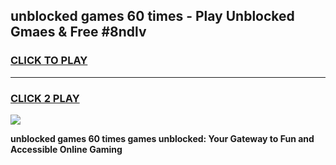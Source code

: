 
## unblocked games 60 times - Play Unblocked Gmaes & Free #8ndlv
<h3>
<a href="https://premium.freeplayer.one?title=unblocked_games_60_times&ref=03M">CLICK TO PLAY</a></h3>
<hr>

<h3>
<a href="https://premium.freeplayer.one?title=unblocked_games_60_times&ref=03M">CLICK 2 PLAY</a>
  
</h3>

<a href="https://premium.freeplayer.one?title=unblocked_games_60_times&ref=03M"><img src="https://clearcache.store/games.png"></a>


**unblocked games 60 times games unblocked: Your Gateway to Fun and Accessible Online Gaming**
